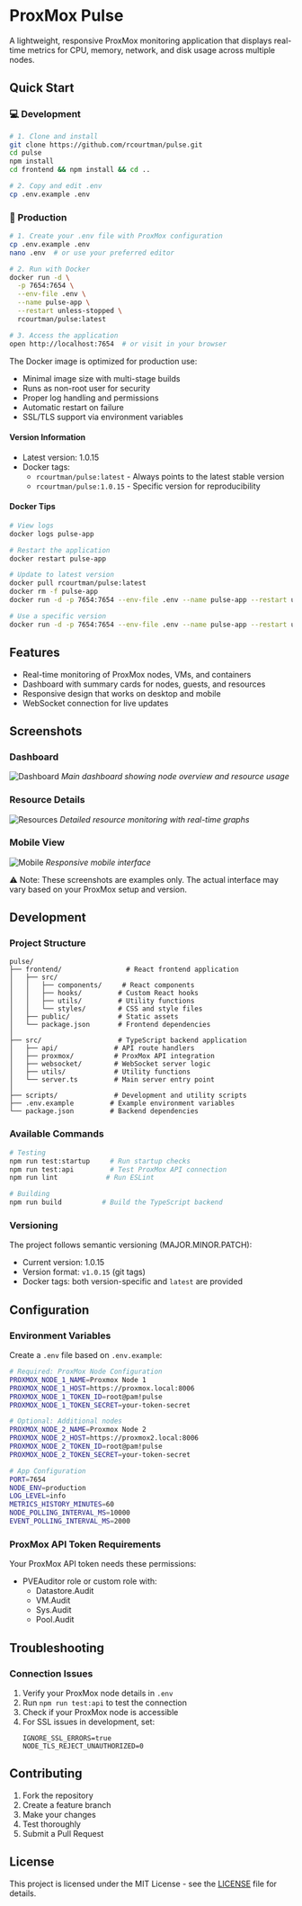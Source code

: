 # ProxMox Pulse

A lightweight, responsive ProxMox monitoring application that displays real-time metrics for CPU, memory, network, and disk usage across multiple nodes.

## Quick Start

### 💻 Development
```bash
# 1. Clone and install
git clone https://github.com/rcourtman/pulse.git
cd pulse
npm install
cd frontend && npm install && cd ..

# 2. Copy and edit .env
cp .env.example .env
```

### 🚀 Production
```bash
# 1. Create your .env file with ProxMox configuration
cp .env.example .env
nano .env  # or use your preferred editor

# 2. Run with Docker
docker run -d \
  -p 7654:7654 \
  --env-file .env \
  --name pulse-app \
  --restart unless-stopped \
  rcourtman/pulse:latest

# 3. Access the application
open http://localhost:7654  # or visit in your browser
```

The Docker image is optimized for production use:
- Minimal image size with multi-stage builds
- Runs as non-root user for security
- Proper log handling and permissions
- Automatic restart on failure
- SSL/TLS support via environment variables

#### Version Information
- Latest version: 1.0.15
- Docker tags:
  - `rcourtman/pulse:latest` - Always points to the latest stable version
  - `rcourtman/pulse:1.0.15` - Specific version for reproducibility

#### Docker Tips
```bash
# View logs
docker logs pulse-app

# Restart the application
docker restart pulse-app

# Update to latest version
docker pull rcourtman/pulse:latest
docker rm -f pulse-app
docker run -d -p 7654:7654 --env-file .env --name pulse-app --restart unless-stopped rcourtman/pulse:latest

# Use a specific version
docker run -d -p 7654:7654 --env-file .env --name pulse-app --restart unless-stopped rcourtman/pulse:1.0.15
```

## Features

- Real-time monitoring of ProxMox nodes, VMs, and containers
- Dashboard with summary cards for nodes, guests, and resources
- Responsive design that works on desktop and mobile
- WebSocket connection for live updates

## Screenshots

### Dashboard
![Dashboard](docs/images/dashboard.png)
*Main dashboard showing node overview and resource usage*

### Resource Details
![Resources](docs/images/resources.png)
*Detailed resource monitoring with real-time graphs*

### Mobile View
![Mobile](docs/images/mobile.png)
*Responsive mobile interface*

⚠️ Note: These screenshots are examples only. The actual interface may vary based on your ProxMox setup and version.

## Development

### Project Structure
```
pulse/
├── frontend/                # React frontend application
│   ├── src/
│   │   ├── components/     # React components
│   │   ├── hooks/         # Custom React hooks
│   │   ├── utils/         # Utility functions
│   │   └── styles/        # CSS and style files
│   ├── public/            # Static assets
│   └── package.json       # Frontend dependencies
│
├── src/                   # TypeScript backend application
│   ├── api/              # API route handlers
│   ├── proxmox/          # ProxMox API integration
│   ├── websocket/        # WebSocket server logic
│   ├── utils/            # Utility functions
│   └── server.ts         # Main server entry point
│
├── scripts/              # Development and utility scripts
├── .env.example         # Example environment variables
└── package.json         # Backend dependencies
```

### Available Commands
```bash
# Testing
npm run test:startup     # Run startup checks
npm run test:api         # Test ProxMox API connection
npm run lint            # Run ESLint

# Building
npm run build          # Build the TypeScript backend
```

### Versioning
The project follows semantic versioning (MAJOR.MINOR.PATCH):
- Current version: 1.0.15
- Version format: `v1.0.15` (git tags)
- Docker tags: both version-specific and `latest` are provided

## Configuration

### Environment Variables
Create a `.env` file based on `.env.example`:

```bash
# Required: ProxMox Node Configuration
PROXMOX_NODE_1_NAME=Proxmox Node 1
PROXMOX_NODE_1_HOST=https://proxmox.local:8006
PROXMOX_NODE_1_TOKEN_ID=root@pam!pulse
PROXMOX_NODE_1_TOKEN_SECRET=your-token-secret

# Optional: Additional nodes
PROXMOX_NODE_2_NAME=Proxmox Node 2
PROXMOX_NODE_2_HOST=https://proxmox2.local:8006
PROXMOX_NODE_2_TOKEN_ID=root@pam!pulse
PROXMOX_NODE_2_TOKEN_SECRET=your-token-secret

# App Configuration
PORT=7654
NODE_ENV=production
LOG_LEVEL=info
METRICS_HISTORY_MINUTES=60
NODE_POLLING_INTERVAL_MS=10000
EVENT_POLLING_INTERVAL_MS=2000
```

### ProxMox API Token Requirements
Your ProxMox API token needs these permissions:
- PVEAuditor role or custom role with:
  - Datastore.Audit
  - VM.Audit
  - Sys.Audit
  - Pool.Audit

## Troubleshooting

### Connection Issues
1. Verify your ProxMox node details in `.env`
2. Run `npm run test:api` to test the connection
3. Check if your ProxMox node is accessible
4. For SSL issues in development, set:
   ```
   IGNORE_SSL_ERRORS=true
   NODE_TLS_REJECT_UNAUTHORIZED=0
   ```

## Contributing

1. Fork the repository
2. Create a feature branch
3. Make your changes
4. Test thoroughly
5. Submit a Pull Request

## License

This project is licensed under the MIT License - see the [LICENSE](LICENSE) file for details.